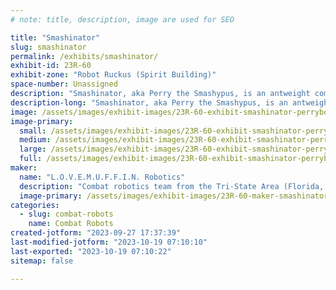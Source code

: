 ```yaml
---
# note: title, description, image are used for SEO

title: "Smashinator"
slug: smashinator
permalink: /exhibits/smashinator/
exhibit-id: 23R-60
exhibit-zone: "Robot Ruckus (Spirit Building)"
space-number: Unassigned
description: "Smashinator, aka Perry the Smashypus, is an antweight combat robot. "
description-long: "Smashinator, aka Perry the Smashypus, is an antweight combat robot in the style of Phineas and Ferb's pet gone awry."
image: /assets/images/exhibit-images/23R-60-exhibit-smashinator-perrybot1-large.jpeg
image-primary: 
  small: /assets/images/exhibit-images/23R-60-exhibit-smashinator-perrybot1-small.jpeg
  medium: /assets/images/exhibit-images/23R-60-exhibit-smashinator-perrybot1-medium.jpeg
  large: /assets/images/exhibit-images/23R-60-exhibit-smashinator-perrybot1-large.jpeg
  full: /assets/images/exhibit-images/23R-60-exhibit-smashinator-perrybot1-full.jpeg
maker: 
  name: "L.O.V.E.M.U.F.F.I.N. Robotics"
  description: "Combat robotics team from the Tri-State Area (Florida, Oklahoma and Kansas). Foreboding yet comforting.."
  image-primary: /assets/images/exhibit-images/23R-60-maker-smashinator-lovemuffinlogo-medium.jpeg
categories: 
  - slug: combat-robots
    name: Combat Robots
created-jotform: "2023-09-27 17:37:39"
last-modified-jotform: "2023-10-19 07:10:10"
last-exported: "2023-10-19 07:10:22"
sitemap: false

---
```

